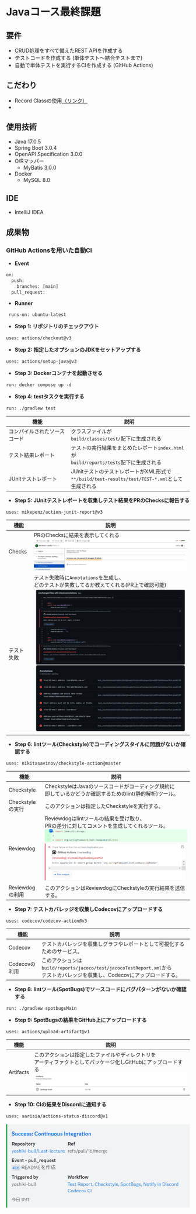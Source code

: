# Javaコース最終課題

## 要件
- CRUD処理をすべて備えたREST APIを作成する
- テストコードを作成する (単体テスト～結合テストまで)
- 自動で単体テストを実行するCIを作成する (GitHub Actions)

## こだわり
- Record Classの使用[（リンク）](https://github.com/yoshiki-bull/Last-lecture-Java/pull/10#issue-1725112384)
- 

## 使用技術
- Java 17.0.5
- Spring Boot 3.0.4
- OpenAPI Specification 3.0.0
- O/Rマッパー
  - MyBatis 3.0.0
- Docker
  - MySQL 8.0

## IDE
- IntelliJ IDEA

## 成果物
### GitHub Actionsを用いた自動CI

- **Event**

```
on:
  push:
    branches: [main]
  pull_request:
```

- **Runner**

```
 runs-on: ubuntu-latest
```

- **Step 1: リポジトリのチェックアウト**

```
uses: actions/checkout@v3
```

- **Step 2: 指定したオプションのJDKをセットアップする**

```
uses: actions/setup-java@v3
```

- **Step 3: Dockerコンテナを起動させる**

```
run: docker compose up -d
```

- **Step 4: testタスクを実行する**

```
run: ./gradlew test
```
| 機能              | 説明                                                                         |
|-----------------|----------------------------------------------------------------------------|
| コンパイルされたソースコード  | クラスファイルが<br>`build/classes/test/`配下に生成される                                  |
| テスト結果レポート       | テストの実行結果をまとめたレポート`index.html`が<br>`build/reports/tests`配下に生成される            |
| JUnitテストレポート    | JUnitテストのテストレポートがXML形式で<br>`**/build/test-results/test/TEST-*.xml`として生成される |

- **Step 5: JUnitテストレポートを収集しテスト結果をPRのChecksに報告する**

```
uses: mikepenz/action-junit-report@v3
```

| 機能      | 説明                                                                                     |
|---------|----------------------------------------------------------------------------------------|
| Checks  | PRのChecksに結果を表示してくれる ![checks](images/checks.png)                                      |
| テスト失敗   | テスト失敗時に`Annotations`を生成し、<br>どのテストが失敗してるか教えてくれる(PR上で確認可能) ![failed](images/failed.png) |

- **Step 6: lintツール(Checkstyle)でコーディングスタイルに問題がないか確認する**

```
uses: nikitasavinov/checkstyle-action@master
```

| 機能            | 説明                                                                                         |
|---------------|--------------------------------------------------------------------------------------------|
| Checkstyle    | CheckstyleはJavaのソースコードがコーディング規約に<br>即しているかどうか確認するためのlint(静的解析)ツール。                         |
| Checkstyleの実行 | このアクションは指定したCheckstyleを実行する。                                                               |
| Reviewdog     | Reviewdogはlintツールの結果を受け取り、<br>PRの差分に対してコメントを生成してくれるツール。 ![Reviewdog](images/reviewdog.png) |
| Reviewdogの利用  | このアクションはReviewdogにCheckstyleの実行結果を送信する。                                                    |

- **Step 7: テストカバレッジを収集しCodecovにアップロードする**

```
uses: codecov/codecov-action@v3
```

| 機能         | 説明                                                                                           |
|------------|----------------------------------------------------------------------------------------------|
| Codecov    | テストカバレッジを収集しグラフやレポートとして可視化するためのサービス。                                                         |
| Codecovの利用 | このアクションは`build/reports/jacoco/test/jacocoTestReport.xml`から<br>テストカバレッジを収集し、Codecovにアップロードする。 |

- **Step 8: lintツール(SpotBugs)でソースコードにバグパターンがないか確認する**

```
run: ./gradlew spotbugsMain
```

- **Step 9: SpotBugsの結果をGitHub上にアップロードする**

```
uses: actions/upload-artifact@v1
```

| 機能        | 説明                                                                                              |
|-----------|-------------------------------------------------------------------------------------------------|
| Artifacts | このアクションは指定したファイルやディレクトリを<br>アーティファクトとしてパッケージ化しGitHubにアップロードする ![Artifact](images/artifacts.png) |

- **Step 10: CIの結果をDiscordに通知する**

```
uses: sarisia/actions-status-discord@v1
```

![Notification](images/notification.png)

